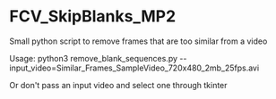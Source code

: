 # FCV_SkipBlanks_MP2
Small python script to remove frames that are too similar from a video

Usage:
python3 remove_blank_sequences.py --input_video=Similar_Frames_SampleVideo_720x480_2mb_25fps.avi

Or don't pass an input video and select one through tkinter
